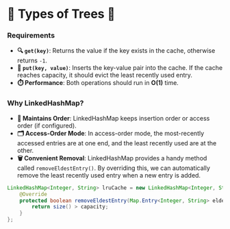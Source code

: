 # 🌳 Types of Trees 🌳

### Requirements

- **🔍 `get(key)`**: Returns the value if the key exists in the cache, otherwise returns `-1`.
- **💾 `put(key, value)`**: Inserts the key-value pair into the cache. If the cache reaches capacity, it should evict the least recently used entry.
- **⏱️ Performance**: Both operations should run in **O(1)** time.

### Why LinkedHashMap?

- **🔗 Maintains Order**: LinkedHashMap keeps insertion order or access order (if configured).
- **🗂️ Access-Order Mode**: In access-order mode, the most-recently accessed entries are at one end, and the least recently used are at the other.
- **🗑️ Convenient Removal**: LinkedHashMap provides a handy method called `removeEldestEntry()`. By overriding this, we can automatically remove the least recently used entry when a new entry is added.

```java
LinkedHashMap<Integer, String> lruCache = new LinkedHashMap<Integer, String>(16, 0.75f, true) {
    @Override
    protected boolean removeEldestEntry(Map.Entry<Integer, String> eldest) {
        return size() > capacity;
    }
};
```

